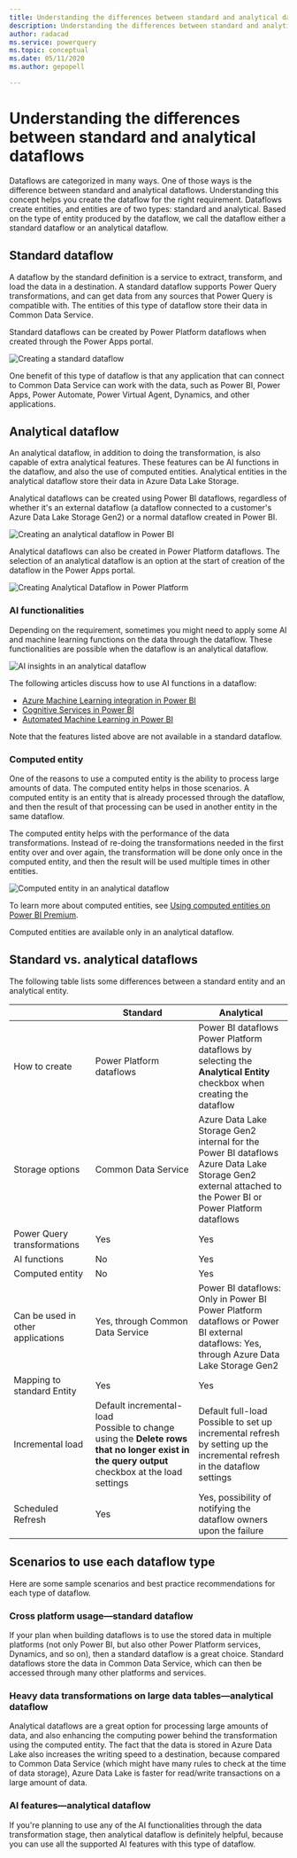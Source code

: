 ```yaml
---
title: Understanding the differences between standard and analytical dataflows
description: Understanding the differences between standard and analytical dataflows
author: radacad
ms.service: powerquery
ms.topic: conceptual
ms.date: 05/11/2020
ms.author: gepopell

---
```


# Understanding the differences between standard and analytical dataflows

Dataflows are categorized in many ways. One of those ways is the difference between standard and analytical dataflows. Understanding this concept helps you create the dataflow for the right requirement. Dataflows create entities, and entities are of two types: standard and analytical. Based on the type of entity produced by the dataflow, we call the dataflow either a standard dataflow or an analytical dataflow.

## Standard dataflow

A dataflow by the standard definition is a service to extract, transform, and load the data in a destination. A standard dataflow supports Power Query transformations, and can get data from any sources that Power Query is compatible with. The entities of this type of dataflow store their data in Common Data Service.

Standard dataflows can be created by Power Platform dataflows when created through the Power Apps portal. 

![Creating a standard dataflow](media/analytical-standard-dataflows/create-standard-dataflow.png)

One benefit of this type of dataflow is that any application that can connect to Common Data Service can work with the data, such as Power BI, Power Apps, Power Automate, Power Virtual Agent, Dynamics, and other applications.

## Analytical dataflow

An analytical dataflow, in addition to doing the transformation, is also capable of extra analytical features. These features can be AI functions in the dataflow, and also the use of computed entities. Analytical entities in the analytical dataflow store their data in Azure Data Lake Storage.

Analytical dataflows can be created using Power BI dataflows, regardless of whether it's an external dataflow (a dataflow connected to a customer's Azure Data Lake Storage Gen2) or a normal dataflow created in Power BI.

![Creating an analytical dataflow in Power BI](media/analytical-standard-dataflows/create-analytical-dataflow-powerbi.png)

Analytical dataflows can also be created in Power Platform dataflows. The selection of an analytical dataflow is an option at the start of creation of the dataflow in the Power Apps portal.

![Creating Analytical Dataflow in Power Platform](media/analytical-standard-dataflows/create-analytical-dataflow-power-platform.png)

### AI functionalities

Depending on the requirement, sometimes you might need to apply some AI and machine learning functions on the data through the dataflow. These functionalities are possible when the dataflow is an analytical dataflow. 

![AI insights in an analytical dataflow](media/analytical-standard-dataflows/dataflow-ai-functions.png)

The following articles discuss how to use AI functions in a dataflow:

- [Azure Machine Learning integration in Power BI](https://docs.microsoft.com/power-bi/service-machine-learning-integration)
- [Cognitive Services in Power BI](https://docs.microsoft.com/power-bi/service-cognitive-services)
- [Automated Machine Learning in Power BI](https://docs.microsoft.com/power-bi/service-machine-learning-automated)

Note that the features listed above are not available in a standard dataflow.

### Computed entity

One of the reasons to use a computed entity is the ability to process large amounts of data. The computed entity helps in those scenarios. A computed entity is an entity that is already processed through the dataflow, and then the result of that processing can be used in another entity in the same dataflow. 

The computed entity helps with the performance of the data transformations. Instead of re-doing the transformations needed in the first entity over and over again, the transformation will be done only once in the computed entity, and then the result will be used multiple times in other entities.

![Computed entity in an analytical dataflow](media/analytical-standard-dataflows/computed-entity-in-dataflow.png)

To learn more about computed entities, see [Using computed entities on Power BI Premium](https://docs.microsoft.com/power-bi/service-dataflows-computed-entities-premium).

Computed entities are available only in an analytical dataflow.

## Standard vs. analytical dataflows

The following table lists some differences between a standard entity and an analytical entity.

|                                   | Standard             | Analytical                            |
| --------------------------------- | --- | ------------------------------------------------------------ |
| How to create                     | Power Platform dataflows | Power BI dataflows<br />Power Platform dataflows by selecting the **Analytical Entity** checkbox when creating the dataflow | 
| Storage options                   | Common Data Service      | Azure Data Lake Storage Gen2 internal for the Power BI dataflows<br />Azure Data Lake Storage Gen2 external attached to the Power BI or Power Platform dataflows |
| Power Query transformations       | Yes             |Yes                                                          |
| AI functions                      | No              | Yes                                                          |
| Computed entity                   | No              | Yes                                                          |
| Can be used in other applications | Yes, through Common Data Service | Power BI dataflows: Only in Power BI<br />Power Platform dataflows or Power BI external dataflows: Yes, through Azure Data Lake Storage Gen2 |
| Mapping to standard Entity        | Yes              | Yes                                                         |
| Incremental load                  | Default incremental-load<br />Possible to change using the **Delete rows that no longer exist in the query output** checkbox at the load settings | Default full-load <br />Possible to set up incremental refresh by setting up the incremental refresh in the dataflow settings |
| Scheduled Refresh                 | Yes              | Yes, possibility of notifying the dataflow owners upon the failure |

## Scenarios to use each dataflow type

Here are some sample scenarios and best practice recommendations for each type of dataflow.

### Cross platform usage&mdash;standard dataflow

If your plan when building dataflows is to use the stored data in multiple platforms (not only Power BI, but also other Power Platform services, Dynamics, and so on), then a standard dataflow is a great choice. Standard dataflows store the data in Common Data Service, which can then be accessed through many other platforms and services.

### Heavy data transformations on large data tables&mdash;analytical dataflow

Analytical dataflows are a great option for processing large amounts of data, and also enhancing the computing power behind the transformation using the computed entity. The fact that the data is stored in Azure Data Lake also increases the writing speed to a destination, because compared to Common Data Service (which might have many rules to check at the time of data storage), Azure Data Lake is faster for read/write transactions on a large amount of data.

### AI features&mdash;analytical dataflow

If you're planning to use any of the AI functionalities through the data transformation stage, then analytical dataflow is definitely helpful, because you can use all the supported AI features with this type of dataflow.



